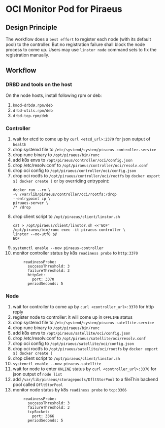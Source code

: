 # OCI Monitor Pod for Piraeus

## Design Principle
The workflow does a `best effort` to register each node (with its default pool) to the controller. But no registration failure shall block the node process to come up. Users may use `linstor node` command sets to fix the registration manually.

## Workflow

### DRBD and tools on the host
On the node hosts, install following rpm or deb:
1. `kmod-drbd9.rpm/deb`
2. `drbd-utils.rpm/deb`
3. `drbd-top.rpm/deb`

### Controller
1. wait for etcd to come up by `curl <etcd_url>:2379` for json output of `health`
1. drop systemd file to `/etc/systemd/system/piraeus-controller.service`
1. drop runc binary to `/opt/piraeus/bin/runc`
1. add k8s envs to `/opt/piraeus/controller/oci/config.json`
1. drop /etc/resolv.conf to `/opt/piraeus/controller/oci/resolv.conf`
1. drop oci config to `/opt/piraeus/controller/oci/config.json`
1. drop oci rootfs to `/opt/piraeus/controller/oci/rootfs` by `docker export $( docker create )` or by overriding entrypoint:
    ```
    docker run --rm \
    -v /var/lib/piraeus/controller/oci/rootfs:/drop
    --entrypoint cp \
    piruaes-server \
    /* /drop
    ```
1. drop client script to `/opt/piraeus/client/linstor.sh`
    ```
    cat > /opt/piraeus/client/linstor.sh <<'EOF'
    /opt/piraeus/bin/runc exec -it piraeus-controller \
    linstor --no-utf8 $@
    EOF
    ```
1. `systemctl enable --now piraeus-controller`
1. monitor controller status by k8s `readiness probe` to `http:3370`
```
        readinessProbe:
          successThreshold: 3
          failureThreshold: 3
          httpGet:
            port: 3370
          periodSeconds: 5
```

### Node
1. wait for controller to come up by `curl <controller_url>:3370` for http reply
1. register node to controller: it will come up in `OFFLINE` status
1. drop systemd file to `/etc/systemd/system/piraeus-satellite.service`
1. drop runc binary to `/opt/piraeus/bin/runc`
1. add k8s envs to `/opt/piraeus/satellite/oci/config.json`
1. drop /etc/resolv.conf to `/opt/piraeus/satellite/oci/resolv.conf`
1. drop oci config to `/opt/piraeus/satellite/oci/config.json`
1. drop oci rootfs to `/opt/piraeus/satellite/oci/rootfs` by `docker export $( docker create )`
1. drop client script to `/opt/piraeus/client/linstor.sh`
1. `systemctl enable --now piraeus-satellite`
1. wait for node to enter `ONLINE` status by `curl <controller_url>:3370` for json output of `node list`
1. add `/var/lib/piraeus/storagepools/DfltStorPool` to a fileThin backend pool called `DfltStorPool` 
1. monitor node status by k8s `readiness probe` to `tcp:3366`
```
        readinessProbe:
          successThreshold: 3
          failureThreshold: 3
          tcpSocket:
            port: 3366
          periodSeconds: 5
```